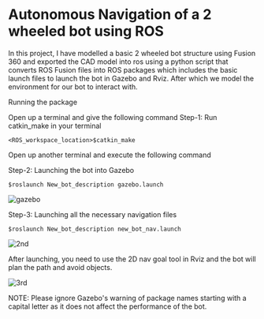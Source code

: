 # Autonomous Navigation of a 2 wheeled bot using ROS


In this project, I have modelled a basic 2 wheeled bot structure using Fusion 360 and exported the CAD model into ros using a python script that converts ROS Fusion files into ROS packages which includes the basic launch files to launch the bot in Gazebo and Rviz. After which we model the environment for our bot to interact with.

Running the package 

Open up a terminal and give the following command
Step-1: Run catkin_make in your terminal 

```
<ROS_workspace_location>$catkin_make
```

Open up another terminal and execute the following command 

Step-2: Launching the bot into Gazebo

```
$roslaunch New_bot_description gazebo.launch
```

![gazebo](https://user-images.githubusercontent.com/67633494/148681401-9867a560-8426-4735-a6a6-0d683127e403.png)


Step-3: Launching all the necessary navigation files

```
$roslaunch New_bot_description new_bot_nav.launch
```

![2nd](https://user-images.githubusercontent.com/67633494/148681587-3b76f35e-c3fd-489e-9c02-5a868303c906.png)


After launching, you need to use the 2D nav goal tool in Rviz and the bot will plan the path and avoid objects. 

![3rd](https://user-images.githubusercontent.com/67633494/148681745-8015f411-48e5-4c75-997c-ed010cfddc34.png)
  

NOTE: Please ignore Gazebo's warning of package names starting with a capital letter as it does not affect the performance of the bot. 

